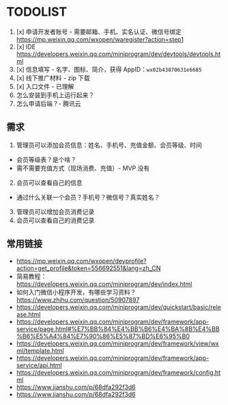 # TODOLIST

1. [x] 申请开发者账号 - 需要邮箱、手机、实名认证、微信号绑定 https://mp.weixin.qq.com/wxopen/waregister?action=step1
2. [x] IDE https://developers.weixin.qq.com/miniprogram/dev/devtools/devtools.html
3. [x] 信息填写 - 名字、图标、简介，获得 AppID：`wx02b43870631e6685`
4. [x] 线下推广材料 - zip 下载
5. [x] 入口文件 - 已理解
6. 怎么安装到手机上运行起来？
7. 怎么申请后端？- 腾讯云

## 需求

1. 管理员可以添加会员信息：姓名、手机号、充值金额、会员等级、时间
  * 会员等级表？是个啥？
  * 需不需要充值方式（现场消费、充值）- MVP 没有
2. 会员可以查看自己的信息
  * 通过什么关联一个会员？手机号？微信号？真实姓名？
3. 管理员可以增加会员消费记录
4. 会员可以查看自己的消费记录

## 常用链接

* https://mp.weixin.qq.com/wxopen/devprofile?action=get_profile&token=556692551&lang=zh_CN
* 简易教程：https://developers.weixin.qq.com/miniprogram/dev/index.html
* 如何入门微信小程序开发，有哪些学习资料？https://www.zhihu.com/question/50907897
* https://developers.weixin.qq.com/miniprogram/dev/quickstart/basic/release.html
* https://developers.weixin.qq.com/miniprogram/dev/framework/app-service/page.html#%E7%BB%84%E4%BB%B6%E4%BA%8B%E4%BB%B6%E5%A4%84%E7%90%86%E5%87%BD%E6%95%B0
* https://developers.weixin.qq.com/miniprogram/dev/framework/view/wxml/template.html
* https://developers.weixin.qq.com/miniprogram/dev/framework/app-service/api.html
* https://developers.weixin.qq.com/miniprogram/dev/framework/config.html
* https://www.jianshu.com/p/68dfa292f3d6
* https://www.jianshu.com/p/68dfa292f3d6
